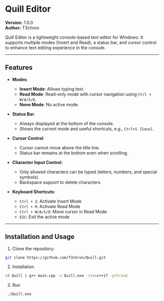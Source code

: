 # Quill Editor

**Version:** 1.0.0  
**Author:** T3chron

Quill Editor is a lightweight console-based text editor for Windows. It supports multiple modes (Insert and Read), a status bar, and cursor control to enhance text editing experience in the console.

---

## Features

- **Modes**:
  - **Insert Mode**: Allows typing text.
  - **Read Mode**: Read-only mode with cursor navigation using `Ctrl + W/A/S/D`.
  - **None Mode**: No active mode.

- **Status Bar**:
  - Always displayed at the bottom of the console.
  - Shows the current mode and useful shortcuts, e.g., `Ctrl+S [Save]`.

- **Cursor Control**:
  - Cursor cannot move above the title line.
  - Status bar remains at the bottom even when scrolling.

- **Character Input Control**:
  - Only allowed characters can be typed (letters, numbers, and special symbols).
  - Backspace support to delete characters.

- **Keyboard Shortcuts**:
  - `Ctrl + I`: Activate Insert Mode
  - `Ctrl + R`: Activate Read Mode
  - `Ctrl + W/A/S/D`: Move cursor in Read Mode
  - `ESC`: Exit the active mode

---

## Installation and Usage

1. Clone the repository:
```bash
git clone https://github.com/T3chron/Quill.git
```

2. Installation
```bash
cd Quill | g++ main.cpp -o Quill.exe -std=c++17 -pthread
```

3. Run
```bash
 ./Quill.exe
```
